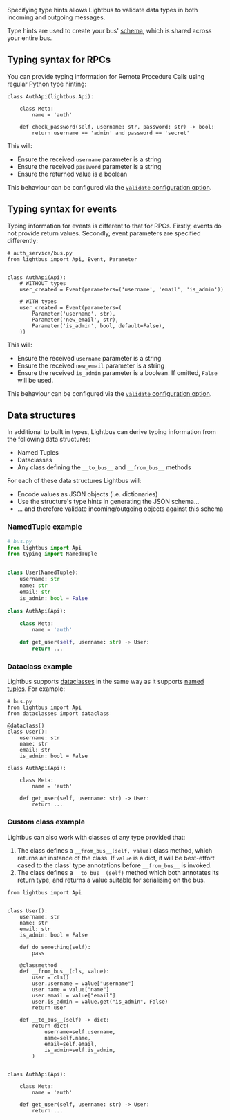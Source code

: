 Specifying type hints allows Lightbus to validate
data types in both incoming and outgoing messages.

Type hints are used to create your bus' [schema], which is shared
across your entire bus.

## Typing syntax for RPCs

You can provide typing information for Remote Procedure Calls using
regular Python type hinting:

```python3
class AuthApi(lightbus.Api):

    class Meta:
        name = 'auth'

    def check_password(self, username: str, password: str) -> bool:
        return username == 'admin' and password == 'secret'
```

This will:

* Ensure the received `username` parameter is a string
* Ensure the received `password` parameter is a string
* Ensure the returned value is a boolean

This behaviour can be configured via the [`validate` configuration option](configuration.md#api-config).

## Typing syntax for events

Typing information for events is different to that for RPCs.
Firstly, events do not provide return values. Secondly, event
parameters are specified differently:

```python3
# auth_service/bus.py
from lightbus import Api, Event, Parameter


class AuthApi(Api):
    # WITHOUT types
    user_created = Event(parameters=('username', 'email', 'is_admin'))

    # WITH types
    user_created = Event(parameters=(
        Parameter('username', str),
        Parameter('new_email', str),
        Parameter('is_admin', bool, default=False),
    ))
```

This will:

* Ensure the received `username` parameter is a string
* Ensure the received `new_email` parameter is a string
* Ensure the received `is_admin` parameter is a boolean.
  If omitted, `False` will be used.

This behaviour can be configured via the [`validate` configuration option](configuration.md#api-config).

## Data structures

In additional to built in types, Lightbus can derive typing information from
the following data structures:

* Named Tuples
* Dataclasses
* Any class defining the `__to_bus__` and `__from_bus__` methods

For each of these data structures Lightbus will:

* Encode values as JSON objects (i.e. dictionaries)
* Use the structure's type hints in generating the JSON schema...
* ... and therefore validate incoming/outgoing objects against this schema

### NamedTuple example

```python
# bus.py
from lightbus import Api
from typing import NamedTuple


class User(NamedTuple):
    username: str
    name: str
    email: str
    is_admin: bool = False

class AuthApi(Api):

    class Meta:
        name = 'auth'

    def get_user(self, username: str) -> User:
        return ...
```


### Dataclass example

Lightbus supports [dataclasses](https://www.python.org/dev/peps/pep-0557/) 
in the same way as it supports [named tuples](#namedtuple-example). For example:

```python3
# bus.py
from lightbus import Api
from dataclasses import dataclass

@dataclass()
class User():
    username: str
    name: str
    email: str
    is_admin: bool = False

class AuthApi(Api):

    class Meta:
        name = 'auth'

    def get_user(self, username: str) -> User:
        return ...
```


### Custom class example

Lightbus can also work with classes of any type provided that:

1. The class defines a `__from_bus__(self, value)` class method, which returns an instance of the class.
   If `value` is a dict, it will be best-effort cased to the class' type annotations before `__from_bus__` 
   is invoked.
2. The class defines a `__to_bus__(self)` method which both annotates its return type, and returns a value 
   suitable for serialising on the bus.


```python3
from lightbus import Api


class User():
    username: str
    name: str
    email: str
    is_admin: bool = False

    def do_something(self):
        pass

    @classmethod
    def __from_bus__(cls, value):
        user = cls()
        user.username = value["username"]
        user.name = value["name"]
        user.email = value["email"]
        user.is_admin = value.get("is_admin", False)
        return user

    def __to_bus__(self) -> dict:
        return dict(
            username=self.username,
            name=self.name,
            email=self.email,
            is_admin=self.is_admin,
        )


class AuthApi(Api):

    class Meta:
        name = 'auth'

    def get_user(self, username: str) -> User:
        return ...
```

[schema]: schema.md

